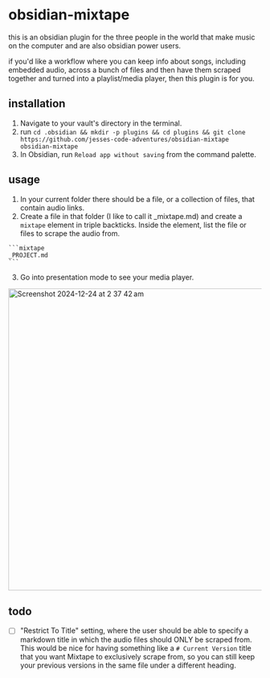# obsidian-mixtape

this is an obsidian plugin for the three people in the world that make music on the computer and are also obsidian power users.

if you'd like a workflow where you can keep info about songs, including embedded audio, across a bunch of files and then have them scraped together and turned into a playlist/media player, then this plugin is for you.

## installation

1. Navigate to your vault's directory in the terminal.
2. run `cd .obsidian && mkdir -p plugins && cd plugins && git clone https://github.com/jesses-code-adventures/obsidian-mixtape obsidian-mixtape`
3. In Obsidian, run `Reload app without saving` from the command palette.

## usage

1. In your current folder there should be a file, or a collection of files, that contain audio links.
2. Create a file in that folder (I like to call it \_mixtape.md) and create a `mixtape` element in triple backticks. Inside the element, list the file or files to scrape the audio from.

````text
```mixtape
_PROJECT.md
```
````

3. Go into presentation mode to see your media player.

<img width="600" alt="Screenshot 2024-12-24 at 2 37 42 am" src="https://github.com/user-attachments/assets/136bc2b7-96f5-4d56-93d1-d09b0bed00cf" />

## todo

-   [ ] "Restrict To Title" setting, where the user should be able to specify a markdown title in which the audio files should ONLY be scraped from. This would be nice for having something like a `# Current Version` title that you want Mixtape to exclusively scrape from, so you can still keep your previous versions in the same file under a different heading.
